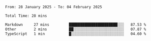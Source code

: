 <!--START_SECTION:waka-->

```txt
From: 28 January 2025 - To: 04 February 2025

Total Time: 28 mins

Markdown     27 mins         ██████████████████████░░░   87.53 %
Other        2 mins          ██░░░░░░░░░░░░░░░░░░░░░░░   07.87 %
TypeScript   1 min           █░░░░░░░░░░░░░░░░░░░░░░░░   04.60 %
```

<!--END_SECTION:waka-->